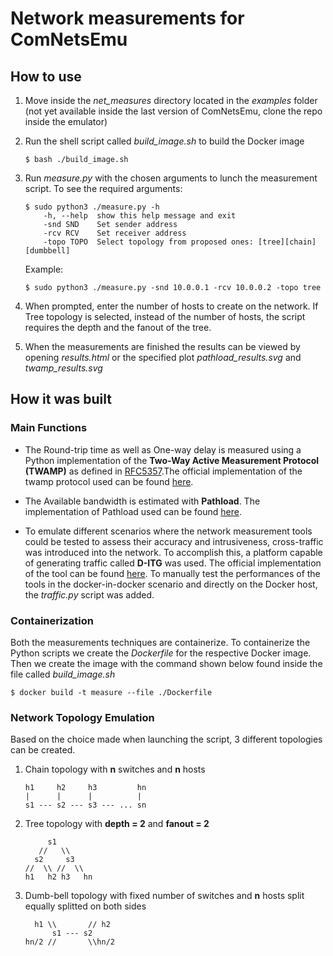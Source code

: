 # Network measurements for ComNetsEmu

## How to use

1. Move inside the *net_measures* directory located in the *examples* folder (not yet available inside the last version of ComNetsEmu, clone the repo inside the emulator)
2. Run the shell script called *build_image.sh* to build the Docker image

	```
	$ bash ./build_image.sh
	```
3. Run *measure.py* with the chosen arguments to lunch the measurement script. To see the required arguments:

	```
	$ sudo python3 ./measure.py -h 
		-h, --help  show this help message and exit
		-snd SND    Set sender address
		-rcv RCV    Set receiver address
		-topo TOPO  Select topology from proposed ones: [tree][chain][dumbbell]
	```
	Example:

	```
	$ sudo python3 ./measure.py -snd 10.0.0.1 -rcv 10.0.0.2 -topo tree
	```
4. When prompted, enter the number of hosts to create on the network. If Tree topology is selected, instead of the number of hosts, the script requires the depth and the fanout of the tree.
5. When the measurements are finished the results can be viewed by opening *results.html* or the specified plot *pathload_results.svg* and *twamp_results.svg* 
## How it was built

### Main Functions

- The Round-trip time as well as One-way delay is measured using a Python implementation of the **Two-Way Active Measurement Protocol (TWAMP)** as defined in [RFC5357](https://tools.ietf.org/html/rfc5357).The official implementation of the twamp protocol used can be found [here](https://github.com/nokia/twampy). 

- The Available bandwidth is estimated with **Pathload**. The implementation of Pathload used can be found [here](https://www.cc.gatech.edu/~dovrolis/bw-est/pathload.html). 

- To emulate different scenarios where the network measurement tools could be tested to assess their accuracy and intrusiveness, cross-traffic was introduced into the network. To accomplish this, a platform capable of generating traffic called **D-ITG** was used. The official implementation of the tool can be found [here](http://traffic.comics.unina.it/software/ITG/).  To manually test the performances of the tools in the docker-in-docker scenario and directly on the Docker host, the *traffic.py* script was added. 

### Containerization 

Both the measurements techniques are containerize. To containerize the Python scripts we create the *Dockerfile* for the respective Docker image.
Then we create the image with the command shown below found inside the file called *build_image.sh*

```
$ docker build -t measure --file ./Dockerfile
```

###  Network Topology Emulation

Based on the choice made when launching the script, 3 different topologies can be created.

1. Chain topology with **n** switches and **n** hosts 
	```
	h1     h2     h3         hn
	|      |      |          |
	s1 --- s2 --- s3 --- ... sn
	```
3. Tree topology with **depth = 2** and **fanout = 2**
	```
	     s1
	   //   \\		
	  s2     s3
	//  \\ //  \\
	h1   h2 h3   hn
	```
5. Dumb-bell topology with fixed number of switches and **n** hosts split equally splitted on both sides 
	```
	  h1 \\	      // h2
	      s1 --- s2
	hn/2 //	      \\hn/2
	```

